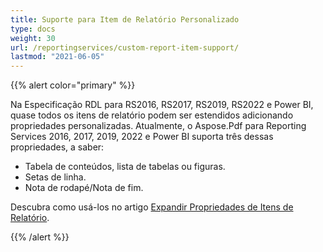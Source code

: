 ```yaml
---
title: Suporte para Item de Relatório Personalizado
type: docs
weight: 30
url: /reportingservices/custom-report-item-support/
lastmod: "2021-06-05"
---
```


{{% alert color="primary" %}}

Na Especificação RDL para RS2016, RS2017, RS2019, RS2022 e Power BI, quase todos os itens de relatório podem ser estendidos adicionando propriedades personalizadas. Atualmente, o Aspose.Pdf para Reporting Services 2016, 2017, 2019, 2022 e Power BI suporta três dessas propriedades, a saber:

- Tabela de conteúdos, lista de tabelas ou figuras.
- Setas de linha.
- Nota de rodapé/Nota de fim.

Descubra como usá-los no artigo [Expandir Propriedades de Itens de Relatório](/pdf/reportingservices/expand-report-items-properties/).

{{% /alert %}}